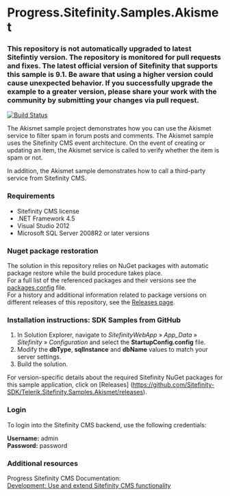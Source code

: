 Progress.Sitefinity.Samples.Akismet
==================================

### This repository is not automatically upgraded to latest Sitefintiy version. The repository is monitored for pull requests and fixes. The latest official version of Sitefinity that supports this sample is 9.1. Be aware that using a higher version could cause unexpected behavior. If you successfully upgrade the example to a greater version, please share your work with the community by submitting your changes via pull request.

[![Build Status](http://sdk-jenkins-ci.cloudapp.net/buildStatus/icon?job=Telerik.Sitefinity.Samples.Akismet.CI)](http://sdk-jenkins-ci.cloudapp.net/job/Telerik.Sitefinity.Samples.Akismet.CI/)

The Akismet sample project demonstrates how you can use the Akismet service to filter spam in forum posts and comments. The Akismet sample uses the Sitefinity CMS event architecture. On the event of creating or updating an item, the Akismet service is called to verify whether the item is spam or not. 

In addition, the Akismet sample demonstrates how to call a third-party service from Sitefinity CMS.


### Requirements
* Sitefinity CMS license
* .NET Framework 4.5
* Visual Studio 2012
* Microsoft SQL Server 2008R2 or later versions

### Nuget package restoration
The solution in this repository relies on NuGet packages with automatic package restore while the build procedure takes place.   
For a full list of the referenced packages and their versions see the [packages.config](https://github.com/Sitefinity-SDK/Telerik.Sitefinity.Samples.Akismet/blob/master/SitefinityWebApp/packages.config) file.    
For a history and additional information related to package versions on different releases of this repository, see the [Releases page](https://github.com/Sitefinity-SDK/Telerik.Sitefinity.Samples.Akismet/releases).


### Installation instructions: SDK Samples from GitHub

1. In Solution Explorer, navigate to _SitefinityWebApp_ » *App_Data* » _Sitefinity_ » _Configuration_ and select the **StartupConfig.config** file. 
2. Modify the **dbType**, **sqlInstance** and **dbName** values to match your server settings.
3. Build the solution.

For version-specific details about the required Sitefinity NuGet packages for this sample application, click on [Releases] (https://github.com/Sitefinity-SDK/Telerik.Sitefinity.Samples.Akismet/releases).
 
### Login

To login into the Sitefinity CMS backend, use the following credentials: 

**Username:** admin   
**Password:** password

### Additional resources
Progress Sitefinity CMS Documentation:   
[Development: Use and extend Sitefinity CMS functionality](http://docs.sitefinity.com/develop-create-and-manage-website-content)
